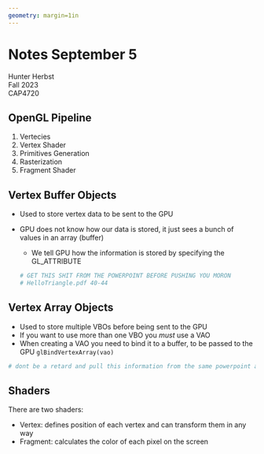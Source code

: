 ```yaml
---
geometry: margin=1in
---
```


# Notes September 5 #

Hunter Herbst  
Fall 2023  
CAP4720  

## OpenGL Pipeline ##

1. Vertecies
2. Vertex Shader
3. Primitives Generation
4. Rasterization
5. Fragment Shader

## Vertex Buffer Objects ##

* Used to store vertex data to be sent to the GPU
* GPU does not know how our data is stored, it just sees a bunch of values in an array (buffer)
  * We tell GPU how the information is stored by specifying the GL_ATTRIBUTE
  
  ```py
  # GET THIS SHIT FROM THE POWERPOINT BEFORE PUSHING YOU MORON
  # HelloTriangle.pdf 40-44
  ```

## Vertex Array Objects ##

* Used to store multiple VBOs before being sent to the GPU
* If you want to use more than one VBO you *must* use a VAO
* When creating a VAO you need to bind it to a buffer, to be passed to the GPU `glBindVertexArray(vao)`

```py
# dont be a retard and pull this information from the same powerpoint as VBOs, starting at slide 48
```

## Shaders ##

There are two shaders:

* Vertex: defines position of each vertex and can transform them in any way
* Fragment: calculates the color of each pixel on the screen
